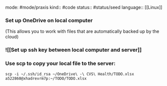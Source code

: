mode: #mode/praxis 
kind:: #code
status:: #status/seed
language:: [[Linux]]

### Set up OneDrive on local computer
(This allows you to work with files that are automatically backed up by the cloud)

### ![[Set up ssh key between local computer and server]]

### Use scp to copy your local file to the server:
	scp -i ~/.ssh/id_rsa ~/OneDrive\ -\ CVS\ Health/TODO.xlsx a522860@xhadrevrm7p:~/TODO/TODO.xlsx

